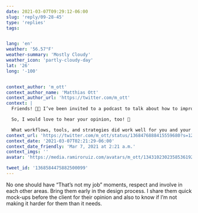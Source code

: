 ```yaml
---
date: 2021-03-07T09:29:12-06:00
slug: 'reply/09-28-45'
type: 'replies'
tags:


lang: 'en'
weather: '56.57°F'
weather-summary: 'Mostly Cloudy'
weather_icon: 'partly-cloudy-day'
lat: '26'
long: '-100'


context_author: 'm_ott'
context_author_name: 'Matthias Ott'
context_author_url: 'https://twitter.com/m_ott'
context: |
  Friends! 🙌🤗 I’ve been invited to a podcast to talk about how to improve collaboration between #design and #development.

  So, I would love to hear your opinion, too! 🙏

  What workflows, tools, and strategies did work well for you and your team to create better work together?
context_url: 'https://twitter.com/m_ott/status/1368476888415559680?s=12'
context_date: '2021-03-07T02:21:29-06:00'
context_date_friendly: 'Mar 7, 2021 at 2:21 a.m.'
context_imgs: ''
avatar: 'https://media.ramiroruiz.com/avatars/m_ott/1343102302358536192/xdtCGwSB_bigger.jpg'

tweet_id: '1368584475882500099'
---
```

No one should have “That’s not my job” moments, respect and involve in each other areas. Bring them early in the design process. I share them quick mock-ups before the client for their opinion and also to know if I’m not making it harder for them than it needs.